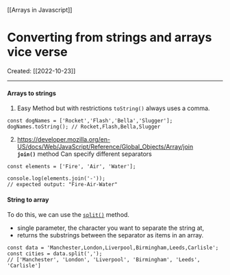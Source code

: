 [[Arrays in Javascript]]

# Converting from strings and arrays vice verse
Created:  [[2022-10-23]]

---
#### Arrays to strings
1. Easy Method but with restrictions
`toString()` always uses a comma.
```JS
const dogNames = ['Rocket','Flash','Bella','Slugger'];
dogNames.toString(); // Rocket,Flash,Bella,Slugger
```

2. https://developer.mozilla.org/en-US/docs/Web/JavaScript/Reference/Global_Objects/Array/join
**`join()`** method
Can specify different separators
```JS
const elements = ['Fire', 'Air', 'Water'];

console.log(elements.join('-'));
// expected output: "Fire-Air-Water"
```

#### String to array
To do this, we can use the [`split()`](https://developer.mozilla.org/en-US/docs/Web/JavaScript/Reference/Global_Objects/String/split) method. 
- single parameter, the character you want to separate the string at, 
- returns the substrings between the separator as items in an array.

```JS
const data = 'Manchester,London,Liverpool,Birmingham,Leeds,Carlisle';
const cities = data.split(',');
// ['Manchester', 'London', 'Liverpool', 'Birmingham', 'Leeds', 'Carlisle']
```













